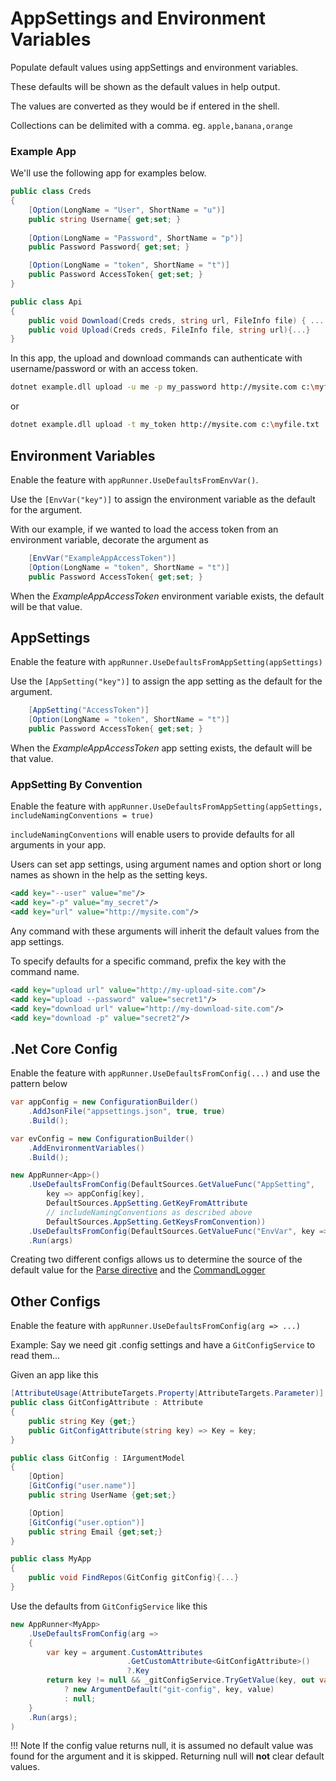 # AppSettings and Environment Variables

Populate default values using appSettings and environment variables. 

These defaults will be shown as the default values in help output.

The values are converted as they would be if entered in the shell.

Collections can be delimited with a comma. eg. `apple,banana,orange`

### Example App

We'll use the following app for examples below.
```c#
public class Creds
{
    [Option(LongName = "User", ShortName = "u")]
    public string Username{ get;set; }
    
    [Option(LongName = "Password", ShortName = "p")]
    public Password Password{ get;set; }

    [Option(LongName = "token", ShortName = "t")]
    public Password AccessToken{ get;set; }
}

public class Api
{
    public void Download(Creds creds, string url, FileInfo file) { ... }
    public void Upload(Creds creds, FileInfo file, string url){...}
}
```

In this app, the upload and download commands can authenticate with username/password or with an access token.

```bash
dotnet example.dll upload -u me -p my_password http://mysite.com c:\myfile.txt
```
or
```bash
dotnet example.dll upload -t my_token http://mysite.com c:\myfile.txt
```


## Environment Variables
Enable the feature with `appRunner.UseDefaultsFromEnvVar()`.

Use the `[EnvVar("key")]` to assign the environment variable as the default for the argument.

With our example, if we wanted to load the access token from an environment variable, decorate the argument as

```c#
    [EnvVar("ExampleAppAccessToken")]
    [Option(LongName = "token", ShortName = "t")]
    public Password AccessToken{ get;set; }
```

When the _ExampleAppAccessToken_ environment variable exists, the default will be that value.

## AppSettings
Enable the feature with `appRunner.UseDefaultsFromAppSetting(appSettings)`

Use the `[AppSetting("key")]` to assign the app setting as the default for the argument.

```c#
    [AppSetting("AccessToken")]
    [Option(LongName = "token", ShortName = "t")]
    public Password AccessToken{ get;set; }
```

When the _ExampleAppAccessToken_ app setting exists, the default will be that value.

### AppSetting By Convention
Enable the feature with `appRunner.UseDefaultsFromAppSetting(appSettings, includeNamingConventions = true)`

`includeNamingConventions` will enable users to provide defaults for all arguments in your app.

Users can set app settings, using argument names and option short or long names as shown in the help as the setting keys. 

```xml
<add key="--user" value="me"/>
<add key="-p" value="my_secret"/>
<add key="url" value="http://mysite.com"/>
```

Any command with these arguments will inherit the default values from the app settings.

To specify defaults for a specific command, prefix the key with the command name.

```xml
<add key="upload url" value="http://my-upload-site.com"/>
<add key="upload --password" value="secret1"/>
<add key="download url" value="http://my-download-site.com"/>
<add key="download -p" value="secret2"/>
```

## .Net Core Config
Enable the feature with `appRunner.UseDefaultsFromConfig(...)` and use the pattern below

```c#
var appConfig = new ConfigurationBuilder()
    .AddJsonFile("appsettings.json", true, true)
    .Build();

var evConfig = new ConfigurationBuilder()
    .AddEnvironmentVariables()
    .Build();

new AppRunner<App>()
    .UseDefaultsFromConfig(DefaultSources.GetValueFunc("AppSetting", 
        key => appConfig[key],
        DefaultSources.AppSetting.GetKeyFromAttribute
        // includeNamingConventions as described above
        DefaultSources.AppSetting.GetKeysFromConvention))
    .UseDefaultsFromConfig(DefaultSources.GetValueFunc("EnvVar", key => evConfig[key]))
    .Run(args)
```

Creating two different configs allows us to determine the source of the default value 
for the [Parse directive](../Diagnostics/parse-directive.md) and the [CommandLogger](../Diagnostics/command-logger.md)

## Other Configs
Enable the feature with `appRunner.UseDefaultsFromConfig(arg => ...)`

Example: Say we need git .config settings and have a `GitConfigService` to read them...

Given an app like this

```c#
[AttributeUsage(AttributeTargets.Property|AttributeTargets.Parameter)]
public class GitConfigAttribute : Attribute
{
    public string Key {get;}
    public GitConfigAttribute(string key) => Key = key;
}

public class GitConfig : IArgumentModel
{
    [Option]
    [GitConfig("user.name")]
    public string UserName {get;set;}

    [Option]
    [GitConfig("user.option")]
    public string Email {get;set;}
}

public class MyApp
{
    public void FindRepos(GitConfig gitConfig){...}
}
```

Use the defaults from `GitConfigService` like this

```c#
new AppRunner<MyApp>
    .UseDefaultsFromConfig(arg => 
    {
        var key = argument.CustomAttributes
                          .GetCustomAttribute<GitConfigAttribute>()
                          ?.Key
        return key != null && _gitConfigService.TryGetValue(key, out var value)
            ? new ArgumentDefault("git-config", key, value)
            : null;
    }
    .Run(args);
)
```

!!! Note
    If the config value returns null, it is assumed no default value was found for the argument and it is skipped.
    Returning null will __not__ clear default values.
